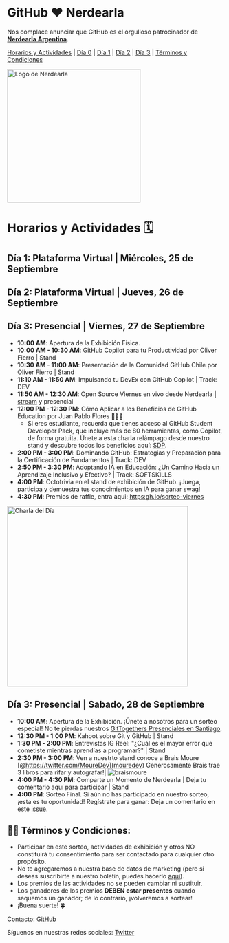 # GitHub ❤️ Nerdearla

Nos complace anunciar que GitHub es el orgulloso patrocinador de **[Nerdearla Argentina](https://nerdear.la/en/)**.

<!-- Navigation Bar -->
<div id="navbar">
  <a href="#horarios-y-actividades">Horarios y Actividades</a> |
  <a href="#día-0-evento-en-aiep">Día 0</a> |
  <a href="#día-1-plataforma-virtual">Día 1</a> |
  <a href="#día-2">Día 2</a> |
  <a href="#día-3">Día 3</a> |
  <a href="#términos-y-condiciones">Términos y Condiciones</a>
</div>

<p align="left">
  <img width="310" alt="Logo de Nerdearla" src="https://github.com/gittogethers/nerdearla-chile/assets/20666190/fc4a7b10-a7a0-457d-bd5e-1796203bcb80">
</p>

# Horarios y Actividades 🗓️

## Día 1: Plataforma Virtual | Miércoles, 25 de Septiembre


## Día 2: Plataforma Virtual | Jueves, 26 de Septiembre


## Día 3: Presencial | Viernes, 27 de Septiembre 

- **10:00 AM**: Apertura de la Exhibición Física.
- **10:00 AM - 10:30 AM**: GitHub Copilot para tu Productividad por Oliver Fierro | Stand
- **10:30 AM - 11:00 AM**: Presentación de la Comunidad GitHub Chile por Oliver Fierro | Stand
- **11:10 AM - 11:50 AM**: Impulsando tu DevEx con GitHub Copilot | Track: DEV
- **11:50 AM - 12:30 AM**: Open Source Viernes en vivo desde Nerdearla | [stream](https://streamyard.com/view_on_platform/youtube?link=https://www.youtube.com/watch?v=-EQbrLV_GpU) y presencial 
- **12:00 PM - 12:30 PM**: Cómo Aplicar a los Beneficios de GitHub Education por Juan Pablo Flores 👩🏻‍🎓
  - Si eres estudiante, recuerda que tienes acceso al GitHub Student Developer Pack, que incluye más de 80 herramientas, como Copilot, de forma gratuita. Únete a esta charla relámpago desde nuestro stand y descubre todos los beneficios aquí: [SDP](https://gh.io/edu-nerdearla).
- **2:00 PM - 3:00 PM**: Dominando GitHub: Estrategias y Preparación para la Certificación de Fundamentos | Track: DEV
- **2:50 PM - 3:30 PM**: Adoptando IA en Educación: ¿Un Camino Hacia un Aprendizaje Inclusivo y Efectivo? | Track: SOFTSKILLS
- **4:00 PM**: Octotrivia en el stand de exhibición de GitHub. ¡Juega, participa y demuestra tus conocimientos en IA para ganar swag!
- **4:30 PM**: Premios de raffle, entra aqui: [https:gh.io/sorteo-viernes](https:gh.io/sorteo-viernes)


<p align="left">
<img width="420" alt="Charla del Día" src="https://github.com/githubpresente/impulse-ai/assets/20666190/d31a374b-8816-4c41-b34b-ae8ef3e948e5"
</p>


## Día 3: Presencial | Sabado, 28 de Septiembre 

- **10:00 AM**: Apertura de la Exhibición. ¡Únete a nosotros para un sorteo especial! No te pierdas nuestros [GitTogethers Presenciales en Santiago](https://www.meetup.com/gittogether-santiago/).
- **12:30 PM - 1:00 PM**: Kahoot sobre Git y GitHub | Stand
- **1:30 PM - 2:00 PM**: Entrevistas IG Reel: "¿Cuál es el mayor error que cometiste mientras aprendías a programar?" | Stand
- **2:30 PM - 3:00 PM**: Ven a nuestrto stand conoce a Brais Moure [@https://twitter.com/MoureDev](mouredev) Generosamente Brais trae 3 libros para rifar y autografar!| 
  ![braismoure](https://github.com/gittogethers/nerdearla-chile/assets/20666190/ee5215de-49e4-45da-827d-054a86e5d1c1)
- **4:00 PM - 4:30 PM**: Comparte un Momento de Nerdearla | Deja tu comentario aquí para participar | Stand
- **4:00 PM**: Sorteo Final. Si aún no has participado en nuestro sorteo, ¡esta es tu oportunidad! Regístrate para ganar: Deja un comentario en este [issue](https://github.com/gittogethers/selector-rifa/issues/63).


## ✍🏽 Términos y Condiciones:

- Participar en este sorteo, actividades de exhibición y otros NO constituirá tu consentimiento para ser contactado para cualquier otro propósito.
- No te agregaremos a nuestra base de datos de marketing (pero si deseas suscribirte a nuestro boletín, puedes hacerlo [aquí](https://resources.github.com/newsletter/)).
- Los premios de las actividades no se pueden cambiar ni sustituir.
- Los ganadores de los premios **DEBEN estar presentes** cuando saquemos un ganador; de lo contrario, ¡volveremos a sortear!
- ¡Buena suerte! 🍀

<!-- Footer -->
<div id="footer">
  <p>Contacto: <a href="mailto:andreagriffiths11@github.com">GitHub</a></p>
  <p>Síguenos en nuestras redes sociales: <a href="https://twitter.com/githubcommunity">Twitter</a> 
</div>
